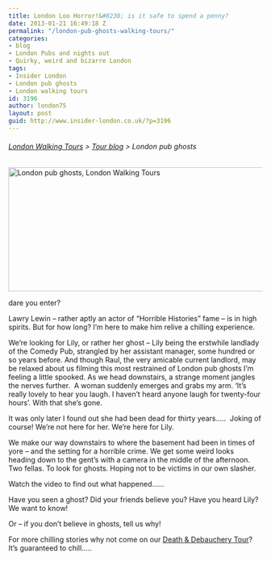 ```yaml
---
title: London Loo Horror!&#8230; is it safe to spend a penny?
date: 2013-01-21 16:49:18 Z
permalink: "/london-pub-ghosts-walking-tours/"
categories:
- blog
- London Pubs and nights out
- Quirky, weird and bizarre London
tags:
- Insider London
- London pub ghosts
- London walking tours
id: 3196
author: london75
layout: post
guid: http://www.insider-london.co.uk/?p=3196
---
```


###### [London Walking Tours](http://www.insider-london.co.uk/ "London Walking Tours") > [Tour blog](http://www.insider-london.co.uk/blog/ "Insider London blog") > London pub ghosts<figure id="attachment_3306" style="width: 569px" class="wp-caption alignnone">

[<img class="size-full wp-image-3306" alt="London pub ghosts, London Walking Tours" src="http://www.insider-london.co.uk/wp-content/uploads/2012/11/comedy-pub1.jpg" width="569" height="246" />](http://www.insider-london.co.uk/wp-content/uploads/2012/11/comedy-pub1.jpg)<figcaption class="wp-caption-text">dare you enter?</figcaption></figure> 

Lawry Lewin – rather aptly an actor of &#8220;Horrible Histories&#8221; fame – is in high spirits. But for how long? I’m here to make him relive a chilling experience.

We&#8217;re looking for Lily, or rather her ghost &#8211; Lily being the erstwhile landlady of the Comedy Pub, strangled by her assistant manager, some hundred or so years before. And though Raul, the very amicable current landlord, may be relaxed about us filming this most restrained of London pub ghosts I’m feeling a little spooked. As we head downstairs, a strange moment jangles the nerves further.  A woman suddenly emerges and grabs my arm. ‘It’s really lovely to hear you laugh. I haven’t heard anyone laugh for twenty-four hours’. With that she’s gone.

It was only later I found out she had been dead for thirty years…..  Joking of course! We’re not here for her. We’re here for Lily.

We make our way downstairs to where the basement had been in times of yore – and the setting for a horrible crime. We get some weird looks heading down to the gent’s with a camera in the middle of the afternoon. Two fellas. To look for ghosts. Hoping not to be victims in our own slasher.

Watch the video to find out what happened……



Have you seen a ghost? Did your friends believe you? Have you heard Lily? We want to know!

Or – if you don’t believe in ghosts, tell us why!

For more chilling stories why not come on our [Death & Debauchery Tour](http://www.insider-london.co.uk/weird-london-murders-walking-tours/ "Death & Debauchery Tour")? It’s guaranteed to chill…..